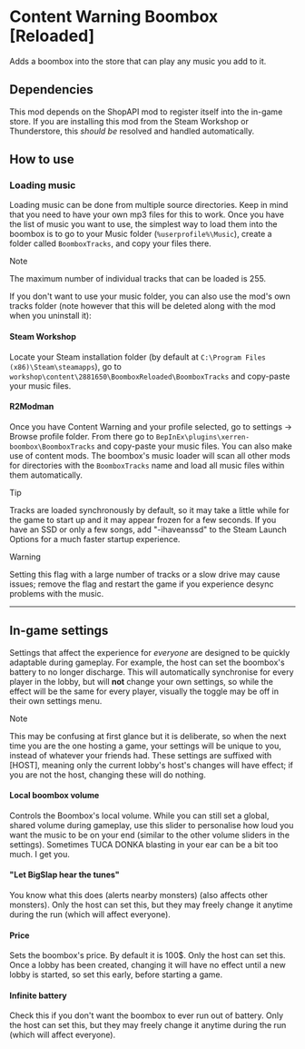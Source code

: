 Content Warning Boombox [Reloaded]
===
Adds a boombox into the store that can play any music you add to it.

## Dependencies

This mod depends on the ShopAPI mod to register itself into the in-game store. If you are installing this mod from the Steam Workshop or Thunderstore, this *should be* resolved and handled automatically.

## How to use

### Loading music

Loading music can be done from multiple source directories. Keep in mind that you need to have your own mp3 files for this to work. Once you have the list of music you want to use, the simplest way to load them into the boombox is to go to your Music folder (`%userprofile%\Music`), create a folder called `BoomboxTracks`, and copy your files there.

> [!NOTE]
> The maximum number of individual tracks that can be loaded is 255.

If you don't want to use your music folder, you can also use the mod's own tracks folder (note however that this will be deleted along with the mod when you uninstall it):

#### Steam Workshop

Locate your Steam installation folder (by default at `C:\Program Files (x86)\Steam\steamapps`), go to `workshop\content\2881650\BoomboxReloaded\BoomboxTracks` and copy-paste your music files.

#### R2Modman

Once you have Content Warning and your profile selected, go to settings -> Browse profile folder. From there go to `BepInEx\plugins\xerren-boombox\BoomboxTracks` and copy-paste your music files. You can also make use of content mods. The boombox's music loader will scan all other mods for directories with the `BoomboxTracks` name and load all music files within them automatically.

> [!TIP]
> Tracks are loaded synchronously by default, so it may take a little while for the game to start up and it may appear frozen for a few seconds. If you have an SSD or only a few songs, add "-ihaveanssd" to the Steam Launch Options for a much faster startup experience.

> [!WARNING]
> Setting this flag with a large number of tracks or a slow drive may cause issues; remove the flag and restart the game if you experience desync problems with the music.

---
## In-game settings

Settings that affect the experience for *everyone* are designed to be quickly adaptable during gameplay. For example, the host can set the boombox's battery to no longer discharge. This will automatically synchronise for every player in the lobby, but will **not** change your own settings, so while the effect will be the same for every player, visually the toggle may be off in their own settings menu. 

> [!NOTE]
> This may be confusing at first glance but it is deliberate, so when the next time you are the one hosting a game, your settings will be unique to you, instead of whatever your friends had. These settings are suffixed with [HOST], meaning only the current lobby's host's changes will have effect; if you are not the host, changing these will do nothing.

#### Local boombox volume

Controls the Boombox's local volume. While you can still set a global, shared volume during gameplay, use this slider to personalise how loud you want the music to be on your end (similar to the other volume sliders in the settings). Sometimes TUCA DONKA blasting in your ear can be a bit too much. I get you.

#### "Let BigSlap hear the tunes"

You know what this does (alerts nearby monsters) (also affects other monsters). Only the host can set this, but they may freely change it anytime during the run (which will affect everyone).

#### Price

Sets the boombox's price. By default it is 100$. Only the host can set this. Once a lobby has been created, changing it will have no effect until a new lobby is started, so set this early, before starting a game.

#### Infinite battery

Check this if you don't want the boombox to ever run out of battery. Only the host can set this, but they may freely change it anytime during the run (which will affect everyone).
